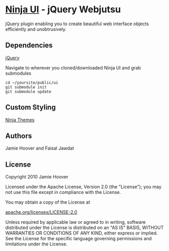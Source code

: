 [Ninja UI](http://ninjaui.com/) - jQuery Webjutsu
=================================================

jQuery plugin enabling you to create beautiful web interface objects efficiently and unobtrusively.

Dependencies
------------

[jQuery](https://github.com/jquery/jquery/)

Navigate to wherever you cloned/downloaded Ninja UI and grab submodules

    cd ~/yoursite/public/ui
    git submodule init
    git submodule update


Custom Styling
--------------
[Ninja Themes](http://ninjaui.com/themes)

Authors
-------

Jamie Hoover and Faisal Jawdat

License
-------

Copyright 2010 Jamie Hoover

Licensed under the Apache License, Version 2.0 (the "License");
you may not use this file except in compliance with the License.

You may obtain a copy of the License at

[apache.org/licenses/LICENSE-2.0](http://www.apache.org/licenses/LICENSE-2.0)

Unless required by applicable law or agreed to in writing, software
distributed under the License is distributed on an "AS IS" BASIS,
WITHOUT WARRANTIES OR CONDITIONS OF ANY KIND, either express or implied.
See the License for the specific language governing permissions and
limitations under the License.
